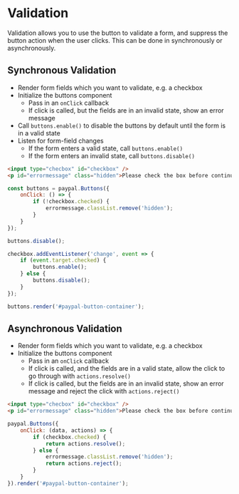 # Validation

Validation allows you to use the button to validate a form, and suppress the button action when the user clicks. This can be done in synchronously or asynchronously.

## Synchronous Validation

- Render form fields which you want to validate, e.g. a checkbox
- Initialize the buttons component
  - Pass in an `onClick` callback
  - If click is called, but the fields are in an invalid state, show an error message
- Call `buttons.enable()` to disable the buttons by default until the form is in a valid state
- Listen for form-field changes
  - If the form enters a valid state, call `buttons.enable()`
  - If the form enters an invalid state, call `buttons.disable()`

```html
<input type="checbox" id="checkbox" />
<p id="errormessage" class="hidden">Please check the box before continuing</p>
```

```javascript
const buttons = paypal.Buttons({
    onClick: () => {
        if (!checkbox.checked) {
            errormessage.classList.remove('hidden');
        }
    }
});

buttons.disable();

checkbox.addEventListener('change', event => {
    if (event.target.checked) {
        buttons.enable();
    } else {
        buttons.disable();
    }
});

buttons.render('#paypal-button-container');
```

## Asynchronous Validation

- Render form fields which you want to validate, e.g. a checkbox
- Initialize the buttons component
  - Pass in an `onClick` callback
  - If click is called, and the fields are in a valid state, allow the click to go through with `actions.resolve()`
  - If click is called, but the fields are in an invalid state, show an error message and reject the click with `actions.reject()`

```html
<input type="checbox" id="checkbox" />
<p id="errormessage" class="hidden">Please check the box before continuing</p>
```

```javascript
paypal.Buttons({
    onClick: (data, actions) => {
        if (checkbox.checked) {
            return actions.resolve();
        } else {
            errormessage.classList.remove('hidden');
            return actions.reject();
        }
    }
}).render('#paypal-button-container');
```
